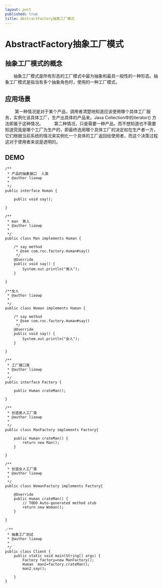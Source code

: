 ```yaml
---
layout: post
published: true
title: AbstractFactory抽象工厂模式
---
```

# AbstractFactory抽象工厂模式

## 抽象工厂模式的概念

　　抽象工厂模式是所有形态的工厂模式中最为抽象和最具一般性的一种形态。抽象工厂模式是指当有多个抽象角色时，使用的一种工厂模式。
  
## 应用场景　　
　　
    第一种情况是对于某个产品，调用者清楚地知道应该使用哪个具体工厂服务，实例化该具体工厂，生产出具体的产品来。Java Collection中的iterator() 方法即属于这种情况。
　　
	第二种情况，只是需要一种产品，而不想知道也不需要知道究竟是哪个工厂为生产的，即最终选用哪个具体工厂的决定权在生产者一方，它们根据当前系统的情况来实例化一个具体的工厂返回给使用者，而这个决策过程这对于使用者来说是透明的。
  
## DEMO

    /**
     * 产品的抽象接口  人类
     * @author liaowp
     *
     */
    public interface Human {

        public void say();

    }
    
    /**
     * man  男人
     * @author liaowp
     *
     */
    public class Man implements Human {

        /* say method
         * @see com.roc.factory.Human#say()
         */
        @Override
        public void say() {
            System.out.println("男人");
        }

    }

	/**女人
     * @author liaowp
     *
     */
    public class Woman implements Human {

        /* say method
         * @see com.roc.factory.Human#say()
         */
        @Override
        public void say() {
            System.out.println("女人");
        }

    }
    
    /**
     * 工厂接口类
     * @author liaowp
     *
     */
    public interface Factory {

        public Human crateMan();

    }
    
    /**
     * 创造男人工厂类
     * @author liaowp
     *
     */
    public class ManFactory implements Factory{

        public Human crateMan() {
            return new Man();
        }

    }

    /**
     * 创造女人工厂类
     * @author liaowp
     *
     */
    public class WomanFactory implements Factory{

        @Override
        public Human crateMan() {
            // TODO Auto-generated method stub
            return new Woman();
        }

    }
    
    ／**
     * 抽象工厂测试
     * @author liaowp
     *
     */
    public class Client {
        public static void main(String[] args) {    
            Factory factory=new ManFactory();
            Human  man2=factory.crateMan();
            man2.say();

        }
    }
    
    
